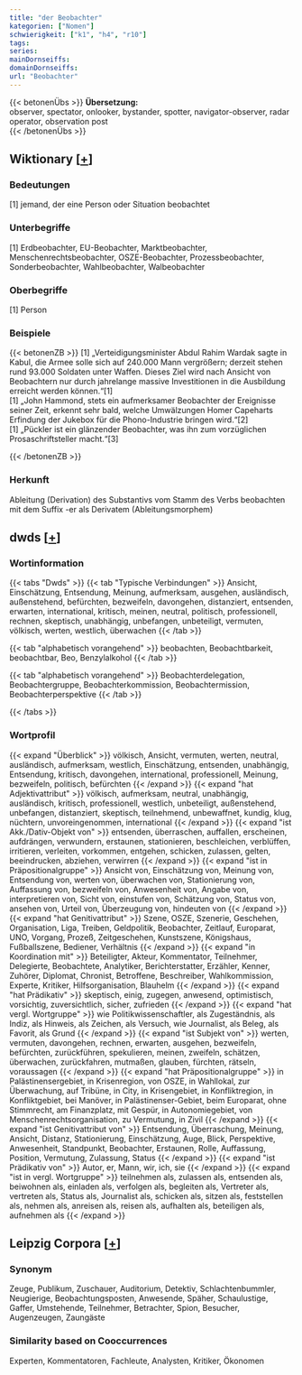 ```yaml
---
title: "der Beobachter"
kategorien: ["Nomen"]
schwierigkeit: ["k1", "h4", "r10"]
tags:
series:
mainDornseiffs:
domainDornseiffs:
url: "Beobachter"
---
```


{{< betonenÜbs >}}
**Übersetzung:**  
observer, spectator, onlooker, bystander, spotter, navigator-observer, radar operator, observation post  
{{< /betonenÜbs >}}

## Wiktionary [[+](https://de.wiktionary.org/wiki/Beobachter)]

### Bedeutungen
[1] jemand, der eine Person oder Situation beobachtet  

### Unterbegriffe
[1] Erdbeobachter, EU-Beobachter, Marktbeobachter, Menschenrechtsbeobachter, OSZE-Beobachter, Prozessbeobachter, Sonderbeobachter, Wahlbeobachter, Walbeobachter  

### Oberbegriffe
[1] Person  

### Beispiele
{{< betonenZB >}}
[1] „Verteidigungsminister Abdul Rahim Wardak sagte in Kabul, die Armee solle sich auf 240.000 Mann vergrößern; derzeit stehen rund 93.000 Soldaten unter Waffen. Dieses Ziel wird nach Ansicht von Beobachtern nur durch jahrelange massive Investitionen in die Ausbildung erreicht werden können.“[1]  
[1] „John Hammond, stets ein aufmerksamer Beobachter der Ereignisse seiner Zeit, erkennt sehr bald, welche Umwälzungen Homer Capeharts Erfindung der Jukebox für die Phono-Industrie bringen wird.“[2]  
[1] „Pückler ist ein glänzender Beobachter, was ihn zum vorzüglichen Prosaschriftsteller macht.“[3]  

{{< /betonenZB >}}
### Herkunft
Ableitung (Derivation) des Substantivs vom Stamm des Verbs beobachten mit dem Suffix -er als Derivatem (Ableitungsmorphem)  



## dwds [[+](https://www.dwds.de/wb/Beobachter)]

### Wortinformation
{{< tabs "Dwds" >}}
{{< tab "Typische Verbindungen" >}}
Ansicht, Einschätzung, Entsendung, Meinung, aufmerksam, ausgehen, ausländisch, außenstehend, befürchten, bezweifeln, davongehen, distanziert, entsenden, erwarten, international, kritisch, meinen, neutral, politisch, professionell, rechnen, skeptisch, unabhängig, unbefangen, unbeteiligt, vermuten, völkisch, werten, westlich, überwachen
{{< /tab >}}

{{< tab "alphabetisch vorangehend" >}}
beobachten, Beobachtbarkeit, beobachtbar, Beo, Benzylalkohol
{{< /tab >}}

{{< tab "alphabetisch vorangehend" >}}
Beobachterdelegation, Beobachtergruppe, Beobachterkommission, Beobachtermission, Beobachterperspektive
{{< /tab >}}

{{< /tabs >}}

### Wortprofil
{{< expand "Überblick" >}} völkisch, Ansicht, vermuten, werten, neutral, ausländisch, aufmerksam, westlich, Einschätzung, entsenden, unabhängig, Entsendung, kritisch, davongehen, international, professionell, Meinung, bezweifeln, politisch, befürchten {{< /expand >}}
{{< expand "hat Adjektivattribut" >}} völkisch, aufmerksam, neutral, unabhängig, ausländisch, kritisch, professionell, westlich, unbeteiligt, außenstehend, unbefangen, distanziert, skeptisch, teilnehmend, unbewaffnet, kundig, klug, nüchtern, unvoreingenommen, international {{< /expand >}}
{{< expand "ist Akk./Dativ-Objekt von" >}} entsenden, überraschen, auffallen, erscheinen, aufdrängen, verwundern, erstaunen, stationieren, beschleichen, verblüffen, irritieren, verleiten, vorkommen, entgehen, schicken, zulassen, gelten, beeindrucken, abziehen, verwirren {{< /expand >}}
{{< expand "ist in Präpositionalgruppe" >}} Ansicht von, Einschätzung von, Meinung von, Entsendung von, werten von, überwachen von, Stationierung von, Auffassung von, bezweifeln von, Anwesenheit von, Angabe von, interpretieren von, Sicht von, einstufen von, Schätzung von, Status von, ansehen von, Urteil von, Überzeugung von, hindeuten von {{< /expand >}}
{{< expand "hat Genitivattribut" >}} Szene, OSZE, Szenerie, Geschehen, Organisation, Liga, Treiben, Geldpolitik, Beobachter, Zeitlauf, Europarat, UNO, Vorgang, Prozeß, Zeitgeschehen, Kunstszene, Königshaus, Fußballszene, Bediener, Verhältnis {{< /expand >}}
{{< expand "in Koordination mit" >}} Beteiligter, Akteur, Kommentator, Teilnehmer, Delegierte, Beobachtete, Analytiker, Berichterstatter, Erzähler, Kenner, Zuhörer, Diplomat, Chronist, Betroffene, Beschreiber, Wahlkommission, Experte, Kritiker, Hilfsorganisation, Blauhelm {{< /expand >}}
{{< expand "hat Prädikativ" >}} skeptisch, einig, zugegen, anwesend, optimistisch, vorsichtig, zuversichtlich, sicher, zufrieden {{< /expand >}}
{{< expand "hat vergl. Wortgruppe" >}} wie Politikwissenschaftler, als Zugeständnis, als Indiz, als Hinweis, als Zeichen, als Versuch, wie Journalist, als Beleg, als Favorit, als Grund {{< /expand >}}
{{< expand "ist Subjekt von" >}} werten, vermuten, davongehen, rechnen, erwarten, ausgehen, bezweifeln, befürchten, zurückführen, spekulieren, meinen, zweifeln, schätzen, überwachen, zurückfahren, mutmaßen, glauben, fürchten, rätseln, voraussagen {{< /expand >}}
{{< expand "hat Präpositionalgruppe" >}} in Palästinensergebiet, in Krisenregion, von OSZE, in Wahllokal, zur Überwachung, auf Tribüne, in City, in Krisengebiet, in Konfliktregion, in Konfliktgebiet, bei Manöver, in Palästinenser-Gebiet, beim Europarat, ohne Stimmrecht, am Finanzplatz, mit Gespür, in Autonomiegebiet, von Menschenrechtsorganisation, zu Vermutung, in Zivil {{< /expand >}}
{{< expand "ist Genitivattribut von" >}} Entsendung, Überraschung, Meinung, Ansicht, Distanz, Stationierung, Einschätzung, Auge, Blick, Perspektive, Anwesenheit, Standpunkt, Beobachter, Erstaunen, Rolle, Auffassung, Position, Vermutung, Zulassung, Status {{< /expand >}}
{{< expand "ist Prädikativ von" >}} Autor, er, Mann, wir, ich, sie {{< /expand >}}
{{< expand "ist in vergl. Wortgruppe" >}} teilnehmen als, zulassen als, entsenden als, beiwohnen als, einladen als, verfolgen als, begleiten als, Vertreter als, vertreten als, Status als, Journalist als, schicken als, sitzen als, feststellen als, nehmen als, anreisen als, reisen als, aufhalten als, beteiligen als, aufnehmen als {{< /expand >}}

## Leipzig Corpora [[+](https://corpora.uni-leipzig.de/en/res?word=Beobachter&corpusId=deu_newscrawl-public_2018)]


### Synonym
Zeuge, Publikum, Zuschauer, Auditorium, Detektiv, Schlachtenbummler, Neugierige, Beobachtungsposten, Anwesende, Späher, Schaulustige, Gaffer, Umstehende, Teilnehmer, Betrachter, Spion, Besucher, Augenzeugen, Zaungäste


### Similarity based on Cooccurrences
Experten, Kommentatoren, Fachleute, Analysten, Kritiker, Ökonomen

